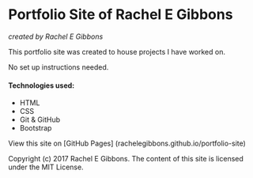 # Portfolio Site of Rachel E Gibbons
_created by Rachel E Gibbons_

This portfolio site was created to house projects I have worked on.

No set up instructions needed.

#### Technologies used:
* HTML
* CSS
* Git & GitHub
* Bootstrap

View this site on [GitHub Pages] (rachelegibbons.github.io/portfolio-site)

Copyright (c) 2017 Rachel E Gibbons.
The content of this site is licensed under the MIT License.
